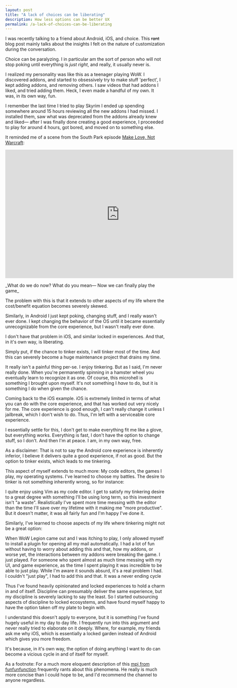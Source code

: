 ```yaml
---
layout: post
title: "A lack of choices can be liberating"
description: How less options can be better UX
permalink: /a-lack-of-choices-can-be-liberating
---
```

I was recently talking to a friend about Android, iOS, and choice. This ~~rant~~ blog post mainly talks about the insights I felt on the nature of customization during the conversation.

Choice can be paralyzing. I in particular am the sort of person who will not stop poking until everything is _just right_, and really, it usually never is.

I realized my personality was like this as a teenager playing WoW. I discovered addons, and started to obsessively try to make stuff 'perfect', I kept adding addons, and removing others. I saw videos that had addons I liked, and tried adding them. Heck, I even made a handful of my own. It was, in its own way, fun.

I remember the last time I tried to play Skyrim I ended up spending somewhere around 15 hours reviewing all the new addons I had missed. I installed them, saw what was deprecated from the addons already knew and liked— after I was finally done creating a good experience, I proceeded to play for around 4 hours, got bored, and moved on to something else.

It reminded me of a scene from the South Park episode [Make Love, Not Warcraft](http://southpark.cc.com/full-episodes/s10e08-make-love-not-warcraft): 

<p>
  <iframe width="720" height="405" src="https://www.youtube.com/embed/tg2PD-dwsIw" frameborder="0" allowfullscreen></iframe>
</p>
_What do we do now? What do you mean— Now we can finally play the game_

The problem with this is that it extends to other aspects of my life where the cost/benefit equation becomes severely skewed.

Similarly, in Android I just kept poking, changing stuff, and I really wasn't ever done. I kept changing the behavior of the OS until it became essentially unrecognizable from the core experience, but I wasn't really ever done.

I don't have that problem in iOS, and similar locked in experiences. And that, in it's own way, is liberating.

Simply put, if the chance to tinker exists, I will tinker most of the time. And this can severely become a huge maintenance project that drains my time.

It really isn't a painful thing per-se. I enjoy tinkering. But as I said, I'm never really done. When you're permanently spinning in a hamster wheel you eventually learn to recognize it as one. Of course, this microhell is something I brought upon myself. It's not something I _have_ to do, but it is something I do when given the chance.

Coming back to the iOS example. iOS is extremely limited in terms of what you can do with the core experience, and that has worked out very nicely for me. The core experience is good enough, I can't really change it unless I jailbreak, which I don't wish to do. Thus, I'm left with a serviceable core experience.

I essentially settle for this, I don't get to make everything fit me like a glove, but everything works. Everything is fast, I don't have the option to change stuff, so I don't. And then I'm at peace. I am, in my own way, free.

As a disclaimer: That is not to say the Android core experience is inherently inferior, I believe it delivers quite a good experience, if not as good. But the option to tinker exists, which leads to me tinkering.

This aspect of myself extends to much more: My code editors, the games I play, my operating systems. I've learned to choose my battles. The desire to tinker is not something inherently wrong, so for instance: 

I quite enjoy using Vim as my code editor. I get to satisfy my tinkering desire to a great degree with something I'll be using long term, so this investment isn't "a waste". Realistically I've spent more time messing with the editor than the time I'll save over my lifetime with it making me "more productive". But it doesn't matter, it was all fairly fun and I'm happy I've done it. 

Similarly, I've learned to choose aspects of my life where tinkering might not be a great option:

When WoW Legion came out and I was itching to play, I only allowed myself to install a plugin for opening all my mail automatically. I had a lot of fun without having to worry about adding this and that, how my addons, or worse yet, the interactions between my addons were breaking the game. I just played. For someone who spent almost as much time messing with my UI, and game experience, as the time I spent playing it was incredible to be able to just play. While I'm aware it sounds absurd, it's a real problem I had. I couldn't "just play", I had to add this and that. It was a never ending cycle

Thus I've found heavily opinionated and locked experiences to hold a charm in and of itself. Discipline can presumably deliver the same experience, but my discipline is severely lacking to say the least. So I started outsourcing aspects of discipline to locked ecosystems, and have found myself happy to have the option taken off my plate to begin with.

I understand this doesn't apply to everyone, but it is something I've found hugely useful in my day to day life. I frequently run into this argument and never really tried to elaborate on it deeply. Where, for example, my friends ask me why iOS, which is essentially a locked garden instead of Android which gives you more freedom. 

It's because, in it's own way, the option of doing anything I want to do can become a vicious cycle in and of itself for myself.

As a footnote: For a much more eloquent description of this [mpj from funfunfunction](https://www.youtube.com/channel/UCO1cgjhGzsSYb1rsB4bFe4Q) frequently rants about this phenomena. He really is much more concise than I could hope to be, and I'd recommend the channel to anyone regardless.
